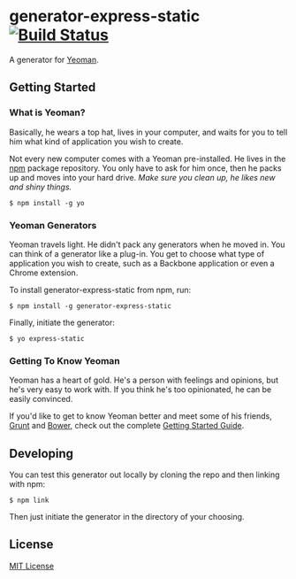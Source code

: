# generator-express-static [![Build Status](https://secure.travis-ci.org/jacobheun/generator-express-static.png?branch=master)](https://travis-ci.org/jacobheun/generator-express-static)

A generator for [Yeoman](http://yeoman.io).


## Getting Started

### What is Yeoman?

Basically, he wears a top hat, lives in your computer, and waits for you to tell him what kind of application you wish to create.

Not every new computer comes with a Yeoman pre-installed. He lives in the [npm](https://npmjs.org) package repository. You only have to ask for him once, then he packs up and moves into your hard drive. *Make sure you clean up, he likes new and shiny things.*

```
$ npm install -g yo
```

### Yeoman Generators

Yeoman travels light. He didn't pack any generators when he moved in. You can think of a generator like a plug-in. You get to choose what type of application you wish to create, such as a Backbone application or even a Chrome extension.

To install generator-express-static from npm, run:

```
$ npm install -g generator-express-static
```

Finally, initiate the generator:

```
$ yo express-static
```

### Getting To Know Yeoman

Yeoman has a heart of gold. He's a person with feelings and opinions, but he's very easy to work with. If you think he's too opinionated, he can be easily convinced.

If you'd like to get to know Yeoman better and meet some of his friends, [Grunt](http://gruntjs.com) and [Bower](http://bower.io), check out the complete [Getting Started Guide](https://github.com/yeoman/yeoman/wiki/Getting-Started).

## Developing

You can test this generator out locally by cloning the repo and then linking with npm:

```
$ npm link
```

Then just initiate the generator in the directory of your choosing.

## License

[MIT License](http://en.wikipedia.org/wiki/MIT_License)
